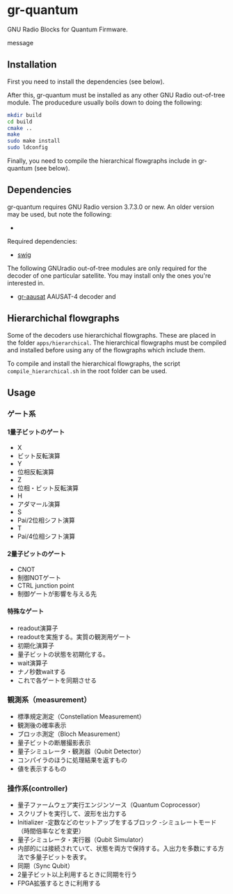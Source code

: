# gr-quantum
GNU Radio Blocks for Quantum Firmware.

message

## Installation

First you need to install the dependencies (see below).

After this, gr-quantum must be installed as any other GNU Radio out-of-tree
module. The producedure usually boils down to doing the following:

```bash
mkdir build
cd build
cmake ..
make
sudo make install
sudo ldconfig
```

Finally, you need to compile the hierarchical flowgraphs include in
gr-quantum (see below).

## Dependencies

gr-quantum requires GNU Radio version 3.7.3.0 or new.
An older version may be used, but note the following:

  * 

Required dependencies:

  * [swig](http://www.swig.org/)

The following GNUradio out-of-tree modules are only required for the decoder of
one particular satellite. You may install only the ones you're interested in.

  * [gr-aausat](https://github.com/daniestevez/gr-aausat) AAUSAT-4 decoder and


## Hierarchichal flowgraphs

Some of the decoders use hierarchichal flowgraphs. These are placed in the
folder `apps/hierarchical`. The hierarchical flowgraphs must be compiled and
installed before using any of the flowgraphs which include them.

To compile and install the hierarchical flowgraphs, the script
`compile_hierarchical.sh` in the root folder can be used.

## Usage
### ゲート系
#### 1量子ビットのゲート
- X
 - ビット反転演算
- Y
 - 位相反転演算
- Z
 - 位相・ビット反転演算
- H
 - アダマール演算
- S
 - Pai/2位相シフト演算
- T
 - Pai/4位相シフト演算

#### 2量子ビットのゲート
- CNOT
 - 制御NOTゲート
- CTRL junction point
 - 制御ゲートが影響を与える先

#### 特殊なゲート
- readout演算子
 - readoutを実施する。実質の観測用ゲート
- 初期化演算子
 - 量子ビットの状態を初期化する。
- wait演算子
 - ナノ秒数waitする
 - これで各ゲートを同期させる

### 観測系（measurement）
- 標準規定測定（Constellation Measurement）
 - 観測後の確率表示
- ブロッホ測定（Bloch Measurement）
 - 量子ビットの断層撮影表示
- 量子シミュレータ・観測器（Qubit Detector）
 - コンパイラのほうに処理結果を返すもの
 - 値を表示するもの


### 操作系(controller)
- 量子ファームウェア実行エンジンソース（Quantum Coprocessor）
 - スクリプトを実行して、波形を出力する
- Initializer
 -定数などのセットアップをするブロック
 -シミュレートモード（時間倍率などを変更）
- 量子シミュレータ・実行器（Qubit Simulator）
 - 内部的には接続されていて、状態を両方で保持する。入出力を多数にする方法で多量子ビットを表す。
- 同期（Sync Qubit）
 - 2量子ビット以上利用するときに同期を行う
 - FPGA拡張するときに利用する
